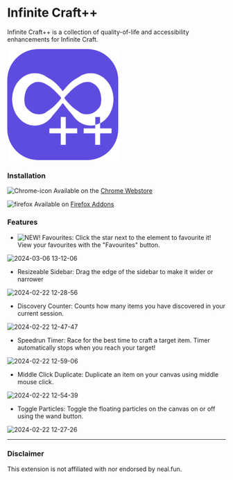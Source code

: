 # Infinite Craft++
Infinite Craft++ is a collection of quality-of-life and accessibility enhancements for Infinite Craft.

![Icon](/icon/icon256.png)

### Installation
![Chrome-icon](https://github.com/Spatchy/Infinite-Craft-Plus-Plus/assets/17989046/bdb3fedb-a50d-46b1-996e-3f4674223b7e)
Available on the [Chrome Webstore](https://chromewebstore.google.com/detail/infinite-craft++/ndeohbhimcpekdhgfhgochbfehkjncdp)

![firefox](https://github.com/Spatchy/Infinite-Craft-Plus-Plus/assets/17989046/fccd8dd9-937f-4189-9829-ff93a2144c51)
Available on [Firefox Addons](https://addons.mozilla.org/en-GB/firefox/addon/infinite-craft/)


### Features
- ![NEW!](https://img.shields.io/badge/New-FF0000) Favourites:
Click the star next to the element to favourite it! View your favourites with the "Favourites" button.

![2024-03-06 13-12-06](https://github.com/Spatchy/Infinite-Craft-Plus-Plus/assets/17989046/ff8ce5e2-f5d6-4ad1-b6d8-1ee017dab483)


- Resizeable Sidebar:
Drag the edge of the sidebar to make it wider or narrower

![2024-02-22 12-28-56](https://github.com/Spatchy/Infinite-Craft-Plus-Plus/assets/17989046/3747985f-c416-4879-9143-7c22cc16c61f)


- Discovery Counter:
Counts how many items you have discovered in your current session.

![2024-02-22 12-47-47](https://github.com/Spatchy/Infinite-Craft-Plus-Plus/assets/17989046/d6d236ae-430a-4d98-b987-c5813bf5f747)

- Speedrun Timer:
Race for the best time to craft a target item. Timer automatically stops when you reach your target!

![2024-02-22 12-59-06](https://github.com/Spatchy/Infinite-Craft-Plus-Plus/assets/17989046/e4a7f98a-1bf5-47f8-844a-5a033bbf1db3)

- Middle Click Duplicate:
Duplicate an item on your canvas using middle mouse click.

![2024-02-22 12-54-39](https://github.com/Spatchy/Infinite-Craft-Plus-Plus/assets/17989046/87b70b46-356d-404c-9681-8a7a32a457d9)

- Toggle Particles:
Toggle the floating particles on the canvas on or off using the wand button.

![2024-02-22 12-27-26](https://github.com/Spatchy/Infinite-Craft-Plus-Plus/assets/17989046/62bdf088-d056-4233-a7cb-23e8f4539008)

***

### Disclaimer
This extension is not affiliated with nor endorsed by neal.fun.
